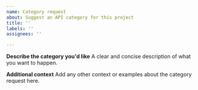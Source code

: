 ```yaml
---
name: Category request
about: Suggest an API category for this project
title: ''
labels: ''
assignees: ''

---
```


**Describe the category you'd like**
A clear and concise description of what you want to happen.


**Additional context**
Add any other context or examples about the category request here.
